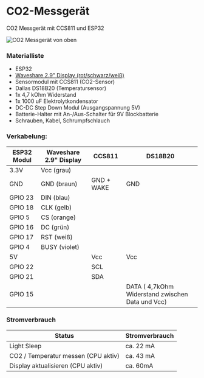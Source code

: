 # CO2-Messgerät
CO2 Messgerät mit CCS811 und ESP32

![CO2 Messgerät von oben](https://github.com/Buster01/co2-Messgeraet/blob/master/Bilder/CO2%20Messger%C3%A4t%20oben.jpg)

### Materialliste

* ESP32
* [Waveshare 2.9" Display (rot/schwarz/weiß)](https://www.waveshare.com/wiki/2.9inch_e-Paper_Module_(B))
* Sensormodul mit CCS811 (CO2-Sensor)
* Dallas DS18B20 (Temperatursensor)
* 1x 4,7 kOhm Widerstand
* 1x 1000 uF Elektrolytkondensator
* DC-DC Step Down Modul (Ausgangspannung 5V)
* Batterie-Halter mit An-/Aus-Schalter für 9V Blockbatterie
* Schrauben, Kabel, Schrumpfschlauch

### Verkabelung:

ESP32 Modul | Waveshare 2.9" Display | CCS811 | DS18B20
------------|------------------------|--------|---------
3.3V | Vcc (grau)|
GND  | GND (braun) | GND + WAKE | GND
GPIO 23  | DIN (blau)|
GPIO 18  | CLK (gelb)|
GPIO 5   | CS  (orange)|
GPIO 16  | DC  (grün)|
GPIO 17  | RST (weiß)|
GPIO 4   | BUSY (violet)|
5V | | Vcc | Vcc
GPIO 22 | | SCL |
GPIO 21 | | SDA | 
GPIO 15 | | | DATA ( 4,7kOhm Widerstand zwischen Data und Vcc)

### Stromverbrauch

Status | Stromverbrauch
-------|---------------
Light Sleep | ca. 22 mA
CO2 / Temperatur messen (CPU aktiv) | ca. 43 mA
Display aktualisieren (CPU aktiv) | ca. 60mA
